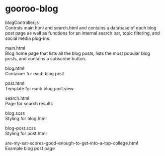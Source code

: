 # gooroo-blog

blogController.js <br />
Controls main.html and search.html and contains a database of each blog post page as well as functions for an internal search
bar, topic filtering, and social media plug-ins.

main.html <br />
Blog home page that lists all the blog posts, lists the most popular blog posts, and contains a subscribe button.

blog.html <br />
Container for each blog post

post.html <br />
Template for each blog post view

search.html <br />
Page for search results

blog.scss <br />
Styling for blog.html

blog-post.scss <br />
Styling for post.html

are-my-sat-scores-good-enough-to-get-into-a-top-college.html <br />
Example blog post page
